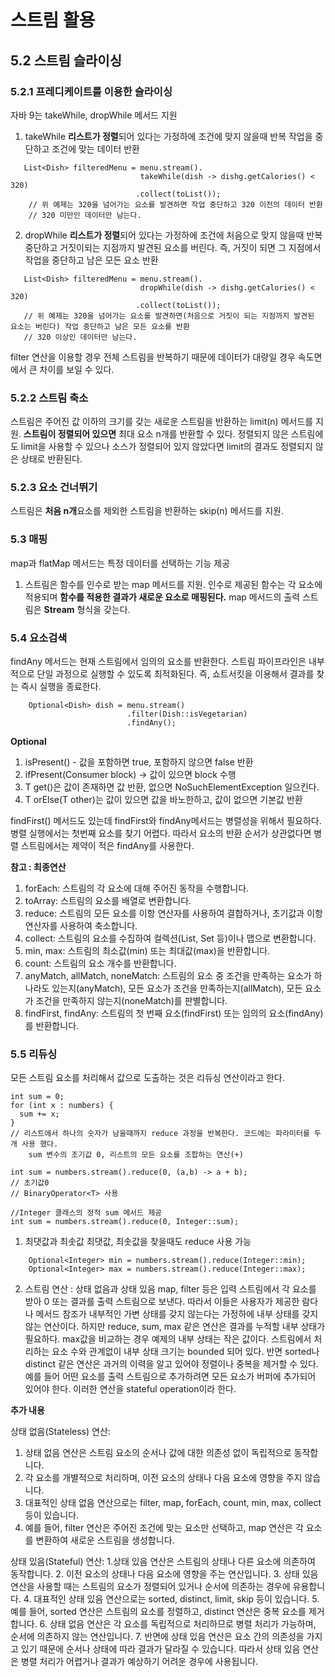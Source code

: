 # 스트림 활용
## 5.2 스트림 슬라이싱
### 5.2.1 프레디케이트를 이용한 슬라이싱
자바 9는 takeWhile, dropWhile 메서드 지원
1) takeWhile
**리스트가 정렬**되어 있다는 가정하에 조건에 맞지 않을때 반복 작업을 중단하고 조건에 맞는 데이터 반환
``` 
   List<Dish> filteredMenu = menu.stream().
                             takeWhile(dish -> dishg.getCalories() < 320)
                            .collect(toList());
    // 위 예제는 320을 넘어가는 요소를 발견하면 작업 중단하고 320 이전의 데이터 반환
    // 320 미만인 데이터만 남는다.
```
2) dropWhile 
**리스트가 정렬**되어 있다는 가정하에 조건에 처음으로 맞지 않을때 반복 중단하고 
거짓이되는 지점까지 발견된 요소를 버린다. 즉, 거짓이 되면 그 지점에서 작업을 중단하고 
남은 모든 요소 반환
``` 
   List<Dish> filteredMenu = menu.stream().
                             dropWhile(dish -> dishg.getCalories() < 320)
                            .collect(toList());
   // 위 예제는 320을 넘어가는 요소를 발견하면(처음으로 거짓이 되는 지점까지 발견된 요소는 버린다) 작업 중단하고 남은 모든 요소를 반환
   // 320 이상인 데이터만 남는다.
```
filter 연산을 이용할 경우 전체 스트림을 반복하기 때문에 데이터가 대량일 경우 속도면에서 큰 차이를 보일 수 있다.

### 5.2.2 스트림 축소
스트림은 주어진 값 이하의 크기를 갖는 새로운 스트림을 반환하는 limit(n) 메서드를 지원.
**스트림이 정렬되어 있으면** 최대 요소 n개를 반환할 수 있다. 정렬되지 않은 스트림에도 limit을 사용할 수 있으나
소스가 정렬되어 있지 않았다면 limit의 결과도 정렬되지 않은 상태로 반환된다.

### 5.2.3 요소 건너뛰기
스트림은 **처음 n개**요소를 제외한 스트림을 반환하는 skip(n) 메서드를 지원.

### 5.3 매핑
map과 flatMap 메서드는 특정 데이터를 선택하는 기능 제공
1) 스트림은 함수를 인수로 받는 map 메서드를 지원. 인수로 제공된 함수는 각 요소에 적용되며 **함수를 적용한 결과가 새로운 요소로 매핑된다.**
map 메서드의 출력 스트림은 **Stream<T>** 형식을 갖는다.

### 5.4 요소검색
findAny 메서드는 현재 스트림에서 임의의 요소를 반환한다. 스트림 파이프라인은 내부적으로 단일 과정으로 
실행할 수 있도록 최적화된다. 즉, 쇼트서킷을 이용해서 결과를 찾는 즉시 실행을 종료한다.
```
    Optional<Dish> dish = menu.stream()
                          .filter(Dish::isVegetarian)
                          .findAny(); 
```
**Optional**
1) isPresent() - 값을 포함하면 true, 포함하지 않으면 false 반환
2) ifPresent(Consumer<T> block) -> 값이 있으면 block 수행
3) T get()은 값이 존재하면 값 반환, 없으면 NoSuchElementException 일으킨다.
4) T orElse(T other)는 값이 있으면 값을 바노한하고, 값이 없으면 기본값 반환

findFirst() 메서드도 있는데 findFirst와 findAny메서드는 병렬성을 위해서 필요하다. 병렬 실행에서는
첫번째 요소를 찾기 어렵다. 따라서 요소의 반환 순서가 상관없다면 병렬 스트림에서는 제약이 적은 findAny를 사용한다.

**참고 : 최종연산**
1. forEach: 스트림의 각 요소에 대해 주어진 동작을 수행합니다.
2. toArray: 스트림의 요소를 배열로 변환합니다.
3. reduce: 스트림의 모든 요소를 이항 연산자를 사용하여 결합하거나, 초기값과 이항 연산자를 사용하여 축소합니다.
4. collect: 스트림의 요소를 수집하여 컬렉션(List, Set 등)이나 맵으로 변환합니다.
5. min, max: 스트림의 최소값(min) 또는 최대값(max)을 반환합니다.
6. count: 스트림의 요소 개수를 반환합니다.
7. anyMatch, allMatch, noneMatch: 스트림의 요소 중 조건을 만족하는 요소가 하나라도 있는지(anyMatch), 모든 요소가 조건을 만족하는지(allMatch), 모든 요소가 조건을 만족하지 않는지(noneMatch)를 판별합니다.
8. findFirst, findAny: 스트림의 첫 번째 요소(findFirst) 또는 임의의 요소(findAny)를 반환합니다.

### 5.5 리듀싱
모든 스트림 요소를 처리해서 값으로 도출하는 것은 리듀싱 연산이라고 한다.
```
int sum = 0;
for (int x : numbers) {
  sum += x;
}
// 리스트에서 하나의 숫자가 남을때까지 reduce 과정을 반복한다. 코드에는 파라미터를 두 개 사용 했다.
    sum 변수의 조기값 0, 리스트의 모든 요소를 조합하는 연산(+)
```

```
int sum = numbers.stream().reduce(0, (a,b) -> a + b);
// 초기값0
// BinaryOperator<T> 사용

//Integer 클래스의 정적 sum 메서드 제공
int sum = numbers.stream().reduce(0, Integer::sum);
```
1) 최댓값과 최솟값
최댓값, 최솟값을 찾을때도 reduce 사용 가능
```
    Optional<Integer> min = numbers.stream().reduce(Integer::min);
    Optional<Integer> max = numbers.stream().reduce(Integer::max);

```
2) 스트림 연산 : 상태 없음과 상태 있음
map, filter 등은 입력 스트림에서 각 요소를 받아 0 또는 결과를 출력 스트림으로 보낸다.
따라서 이들은 사용자가 제공한 람다나 메서드 참조가 내부적인 가변 상태를 갖지 않는다는 가정하에 
내부 상태를 갖지 않는 연산이다.
 하지만 reduce, sum, max 같은 연산은 결과를 누적할 내부 상태가 필요하다. max값을 비교하는 경우
예제의 내부 상태는 작은 값이다. 스트림에서 처리하는 요소 수와 관계없이 내부 상태 크기는 bounded 되어 있다.
 반면 sorted나 distinct 같은 연산은 과거의 이력을 알고 있어야 정렬이나 중복을 제거할 수 있다. 예를 들어 어떤 요소를 
출력 스트림으로 추가하려면 모든 요소가 버퍼에 추가되어 있어야 한다. 이러한 연산을 stateful operation이라 한다.

**추가 내용**

상태 없음(Stateless) 연산:
1. 상태 없음 연산은 스트림 요소의 순서나 값에 대한 의존성 없이 독립적으로 동작합니다.
2. 각 요소를 개별적으로 처리하며, 이전 요소의 상태나 다음 요소에 영향을 주지 않습니다.
3. 대표적인 상태 없음 연산으로는 filter, map, forEach, count, min, max, collect 등이 있습니다.
4. 예를 들어, filter 연산은 주어진 조건에 맞는 요소만 선택하고, map 연산은 각 요소를 변환하여 새로운 스트림을 생성합니다.

상태 있음(Stateful) 연산:
1.상태 있음 연산은 스트림의 상태나 다른 요소에 의존하여 동작합니다.
2. 이전 요소의 상태나 다음 요소에 영향을 주는 연산입니다.
3. 상태 있음 연산을 사용할 때는 스트림의 요소가 정렬되어 있거나 순서에 의존하는 경우에 유용합니다.
4. 대표적인 상태 있음 연산으로는 sorted, distinct, limit, skip 등이 있습니다.
5. 예를 들어, sorted 연산은 스트림의 요소를 정렬하고, distinct 연산은 중복 요소를 제거합니다.
6. 상태 없음 연산은 각 요소를 독립적으로 처리하므로 병렬 처리가 가능하며, 순서에 의존하지 않는 연산입니다. 
7. 반면에 상태 있음 연산은 요소 간의 의존성을 가지고 있기 때문에 순서나 상태에 따라 결과가 달라질 수 있습니다. 따라서 상태 있음 연산은 병렬 처리가 어렵거나 결과가 예상하기 어려운 경우에 사용됩니다.
